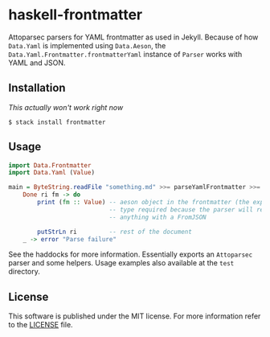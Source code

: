 # haskell-frontmatter
Attoparsec parsers for YAML frontmatter as used in Jekyll. Because of how
`Data.Yaml` is implemented using `Data.Aeson`, the
`Data.Yaml.Frontmatter.frontmatterYaml` instance of `Parser` works with YAML and
JSON.

## Installation
_This actually won't work right now_
```
$ stack install frontmatter
```

## Usage
```haskell
import Data.Frontmatter
import Data.Yaml (Value)

main = ByteString.readFile "something.md" >>= parseYamlFrontmatter >>= \case
    Done ri fm -> do
        print (fm :: Value) -- aeson object in the frontmatter (the explicit
                            -- type required because the parser will return
                            -- anything with a FromJSON

        putStrLn ri         -- rest of the document
    _ -> error "Parse failure"
```

See the haddocks for more information. Essentially exports an `Attoparsec`
parser and some helpers. Usage examples also available at the `test` directory.

## License
This software is published under the MIT license. For more information refer to
the [LICENSE](/LICENSE) file.
